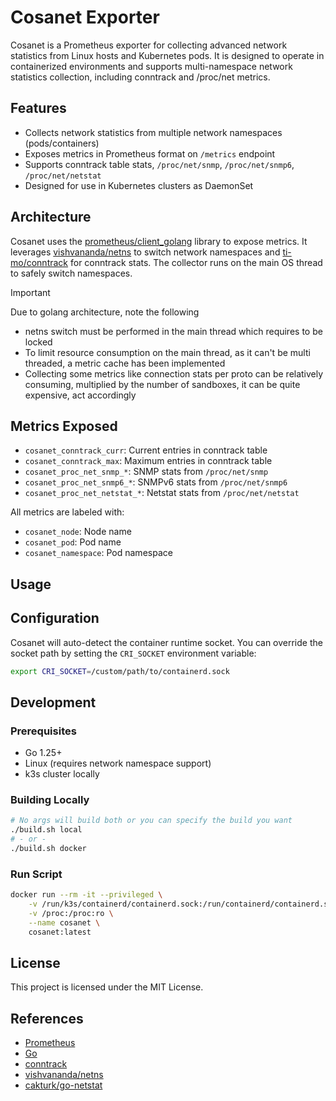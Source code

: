 # Cosanet Exporter

Cosanet is a Prometheus exporter for collecting advanced network statistics from Linux hosts and Kubernetes pods. It is designed to operate in containerized environments and supports multi-namespace network statistics collection, including conntrack and /proc/net metrics.

## Features

- Collects network statistics from multiple network namespaces (pods/containers)
- Exposes metrics in Prometheus format on `/metrics` endpoint
- Supports conntrack table stats, `/proc/net/snmp`, `/proc/net/snmp6`, `/proc/net/netstat`
- Designed for use in Kubernetes clusters as DaemonSet

## Architecture

Cosanet uses the [prometheus/client_golang](https://github.com/prometheus/client_golang) library to expose metrics. It leverages [vishvananda/netns](https://github.com/vishvananda/netns) to switch network namespaces and [ti-mo/conntrack](https://github.com/ti-mo/conntrack) for conntrack stats. The collector runs on the main OS thread to safely switch namespaces.

> [!IMPORTANT]
> Due to golang architecture, note the following
>
> - netns switch must be performed in the main thread which requires to be locked
> - To limit resource consumption on the main thread, as it can't be multi threaded, a metric cache has been implemented
> - Collecting some metrics like connection stats per proto can be relatively consuming, multiplied by the number of sandboxes, it can be quite expensive, act accordingly


## Metrics Exposed

- `cosanet_conntrack_curr`: Current entries in conntrack table
- `cosanet_conntrack_max`: Maximum entries in conntrack table
- `cosanet_proc_net_snmp_*`: SNMP stats from `/proc/net/snmp`
- `cosanet_proc_net_snmp6_*`: SNMPv6 stats from `/proc/net/snmp6`
- `cosanet_proc_net_netstat_*`: Netstat stats from `/proc/net/netstat`

All metrics are labeled with:

- `cosanet_node`: Node name
- `cosanet_pod`: Pod name
- `cosanet_namespace`: Pod namespace

## Usage

## Configuration

Cosanet will auto-detect the container runtime socket. You can override the socket path by setting the `CRI_SOCKET` environment variable:

```bash
export CRI_SOCKET=/custom/path/to/containerd.sock
```

## Development

### Prerequisites

- Go 1.25+
- Linux (requires network namespace support)
- k3s cluster locally

### Building Locally

```bash
# No args will build both or you can specify the build you want
./build.sh local
# - or -
./build.sh docker
```

### Run Script

```bash
docker run --rm -it --privileged \
    -v /run/k3s/containerd/containerd.sock:/run/containerd/containerd.sock:ro \
    -v /proc:/proc:ro \
    --name cosanet \
    cosanet:latest
```

## License

This project is licensed under the MIT License.

## References

- [Prometheus](https://prometheus.io/)
- [Go](https://golang.org/)
- [conntrack](https://github.com/ti-mo/conntrack)
- [vishvananda/netns](https://github.com/vishvananda/netns)
- [cakturk/go-netstat](https://github.com/cakturk/go-netstat)
